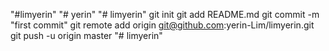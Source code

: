 "#limyerin"
"# yerin" 
"# limyerin"  git init git add README.md git commit -m "first commit" git remote add origin git@github.com:yerin-Lim/limyerin.git git push -u origin master
"# limyerin" 
